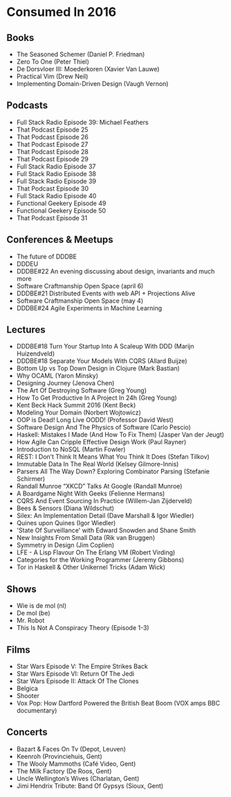 # Consumed In 2016


## Books

- The Seasoned Schemer (Daniel P. Friedman)
- Zero To One (Peter Thiel)
- De Dorsvloer III: Moederkoren (Xavier Van Lauwe)
- Practical Vim (Drew Neil)
- Implementing Domain-Driven Design (Vaugh Vernon)


## Podcasts

- Full Stack Radio Episode 39: Michael Feathers
- That Podcast Episode 25
- That Podcast Episode 26
- That Podcast Episode 27
- That Podcast Episode 28
- That Podcast Episode 29
- Full Stack Radio Episode 37
- Full Stack Radio Episode 38
- Full Stack Radio Episode 39
- That Podcast Episode 30
- Full Stack Radio Episode 40
- Functional Geekery Episode 49
- Functional Geekery Episode 50
- That Podcast Episode 31


## Conferences & Meetups

- The future of DDDBE
- DDDEU
- DDDBE#22 An evening discussing about design, invariants and much more
- Software Craftmanship Open Space (april 6)
- DDDBE#21 Distributed Events with web API + Projections Alive
- Software Craftmanship Open Space (may 4)
- DDDBE#24 Agile Experiments in Machine Learning


## Lectures

- DDDBE#18 Turn Your Startup Into A Scaleup With DDD (Marijn Huizendveld)
- DDDBE#18 Separate Your Models With CQRS (Allard Buijze)
- Bottom Up vs Top Down Design in Clojure (Mark Bastian)
- Why OCAML (Yaron Minsky)
- Designing Journey (Jenova Chen)
- The Art Of Destroying Software (Greg Young)
- How To Get Productive In A Project In 24h (Greg Young)
- Kent Beck Hack Summit 2016 (Kent Beck)
- Modeling Your Domain (Norbert Wojtowicz)
- OOP is Dead! Long Live OODD! (Professor David West)
- Software Design And The Physics of Software (Carlo Pescio)
- Haskell: Mistakes I Made (And How To Fix Them) (Jasper Van der Jeugt)
- How Agile Can Cripple Effective Design Work (Paul Rayner)
- Introduction to NoSQL (Martin Fowler)
- REST: I Don’t Think It Means What You Think It Does (Stefan Tilkov)
- Immutable Data In The Real World (Kelsey Gilmore-Innis)
- Parsers All The Way Down? Exploring Combinator Parsing (Stefanie Schirmer)
- Randall Munroe “XKCD” Talks At Google (Randall Munroe)
- A Boardgame Night With Geeks (Felienne Hermans)
- CQRS And Event Sourcing In Practice (Willem-Jan Zijderveld)
- Bees & Sensors (Diana Wildschut)
- Silex: An Implementation Detail (Dave Marshall & Igor Wiedler)
- Quines upon Quines (Igor Wiedler)
- 'State Of Surveillance' with Edward Snowden and Shane Smith
- New Insights From Small Data (Rik van Bruggen)
- Symmetry in Design (Jim Coplien)
- LFE - A Lisp Flavour On The Erlang VM (Robert Virding)
- Categories for the Working Programmer (Jeremy Gibbons)
- Tor in Haskell & Other Unikernel Tricks (Adam Wick)


## Shows

- Wie is de mol (nl)
- De mol (be)
- Mr. Robot
- This Is Not A Conspiracy Theory (Episode 1-3)


## Films

- Star Wars Episode V: The Empire Strikes Back
- Star Wars Episode VI: Return Of The Jedi
- Star Wars Episode II: Attack Of The Clones
- Belgica
- Shooter
- Vox Pop: How Dartford Powered the British Beat Boom (VOX amps BBC documentary)


## Concerts

- Bazart & Faces On Tv (Depot, Leuven)
- Keenroh (Provinciehuis, Gent)
- The Wooly Mammoths (Café Video, Gent)
- The Milk Factory (De Roos, Gent)
- Uncle Wellington’s Wives (Charlatan, Gent)
- Jimi Hendrix Tribute: Band Of Gypsys (Sioux, Gent)
